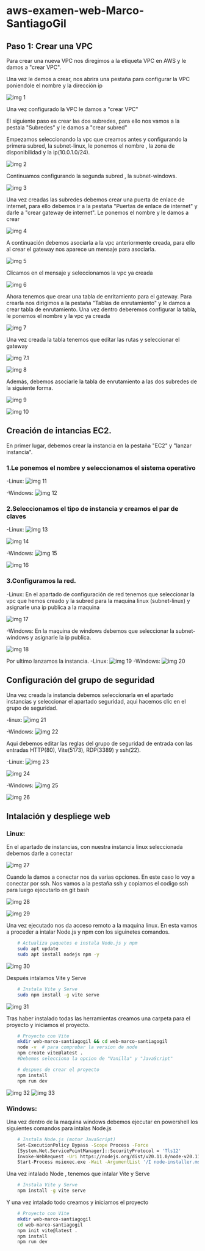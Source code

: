 # aws-examen-web-Marco-SantiagoGil

## Paso 1: Crear una VPC

Para crear una nueva VPC nos diregimos a la etiqueta VPC en AWS y le damos a "crear VPC".

Una vez le demos a crear, nos abrira una pestaña para configurar la VPC poniendole el nombre y la dirección ip

![img 1](./images/captura1.jpg)

Una vez configurado la VPC le damos a "crear VPC"

El siguiente paso es crear las dos subredes, para ello nos vamos a la pestala "Subredes" y le damos a "crear subred"

Empezamos seleccionando la vpc que creamos antes y configurando la primera subred, la subnet-linux, le ponemos el nombre , la zona de disponibilidad y la ip(10.0.1.0/24).

![img 2](./images/captura2-subredes.jpg)

Continuamos configurando la segunda subred , la subnet-windows.

![img 3](./images/captura3-subredes.jpg)

Una vez creadas las subredes debemos crear una puerta de enlace de internet, para ello debemos ir a la pestaña "Puertas de enlace de internet" y darle a "crear gateway de internet".
Le ponemos el nombre y le damos a crear

![img 4](./images/captura4-Gateway.jpg)

A continuación debemos asociarla a la vpc anteriormente creada, para ello al crear el gateway nos aparece un mensaje para asociarla.

![img 5](./images/captura5-AsociarVPC.jpg)

Clicamos en el mensaje y seleccionamos la vpc ya creada

![img 6](./images/captura6-AsociarVPC.jpg)

Ahora tenemos que crear una tabla de enritamiento para el gateway.
Para crearla nos dirigimos a la pestaña "Tablas de enrutamiento" y le damos a crear tabla de enrutamiento.
Una vez dentro deberemos configurar la tabla, le ponemos el nombre y la vpc ya creada

![img 7](./images/captura7-TablaEnrutamiento.jpg)

Una vez creada la tabla tenemos que editar las rutas y seleccionar el gateway

![img 7.1](./images/captura7.1-TablaEnrutamiento.png)

![img 8](./images/captura8-tabla-rutas-gateway.jpg)

Además, debemos asociarle la tabla de enrutamiento a las dos subredes de la siguiente forma.

![img 9](./images/captura9-Tablaenrutamiento_linux.jpg)

![img 10](./images/captura10-Tablaenrutamiento2_LINUX.jpg)

## Creación de intancias EC2.

 En primer lugar, debemos crear la instancia en la pestaña "EC2" y "lanzar instancia".
 
### 1.Le ponemos el nombre y seleccionamos el sistema operativo
-Linux:
![img 11](./images/captura11-Instancia_linux.jpg)

-Windows:
![img 12](./images/captura18-Instancia_windows.jpg)
 
### 2.Seleccionamos el tipo de instancia y creamos el par de claves
-Linux:
![img 13](./images/captura12-intancia_linux2.jpg)

![img 14](./images/captura13-claveLinux.jpg)

-Windows:
![img 15](./images/captura20-Instancia_windows2.jpg)

![img 16](./images/captura19-ClaveWindows.jpg)

### 3.Configuramos la red.
-Linux:
En el apartado de configuración de red tenemos que seleccionar la vpc que hemos creado y la subred para la maquina linux (subnet-linux) y asignarle una ip publica a la maquina

![img 17](./images/captura14-InstanciaLinux_confRed.jpg)

-Windows:
En la maquina de windows debemos que seleccionar la subnet-windows y asignarle la ip publica.

![img 18](./images/captura21-InstanciaWindows_confRed.jpg)


Por ultimo lanzamos la instancia.
-Linux:
![img 19](./images/captura14-InstanciaLinux3.jpg)
-Windows:
![img 20](./images/captura22-InstanciaWindows3.jpg)

## Configuración del grupo de seguridad
Una vez creada la instancia debemos seleccionarla en el apartado instancias y seleccionar el apartado seguridad, aqui hacemos clic en el grupo de seguridad.

-linux:
![img 21](./images/captura15-GrupoSeguridad_linux.jpg)

-Windows:
![img 22](./images/captura23-GrupoSeguridad_windows.jpg)

Aqui debemos editar las reglas del grupo de seguridad de entrada con las entradas HTTP(80), Vite(5173), RDP(3389) y ssh(22).

-Linux:
![img 23](./images/captura16-GrupoSeguridad_linux2.jpg)

![img 24](./images/captura17-GrupoSeguridad_linux3.jpg)

-Windows:
![img 25](./images/captura24-GrupoSeguridad_windows2.jpg)

![img 26](./images/captura25-GrupoSeguridad_windows3.jpg)

## Intalación y despliege web

### Linux:
En el apartado de instancias, con nuestra instancia linux seleccionada debemos darle a conectar

![img 27](./images/captura26.1-conexion-ssh-linux.png)

Cuando la damos a conectar nos da varias opciones. En este caso lo voy a conectar por ssh.
Nos vamos a la pestaña ssh y copiamos el codigo ssh para luego ejecutarlo en git bash 

![img 28](./images/captura26-conexion-ssh-linux.png)

![img 29](./images/captura27-conexion-ssh-linux2.png)

Una vez ejecutado nos da acceso remoto a la maquina linux.
En esta vamos a proceder a intalar Node.js y npm con los siguinetes comandos.

```bash
    # Actualiza paquetes e instala Node.js y npm
    sudo apt update
    sudo apt install nodejs npm -y
```

![img 30](./images/captura28-conexion-ssh-linux3.png)

Después intalamos Vite y Serve

```bash
    # Instala Vite y Serve
    sudo npm install -g vite serve
```
![img 31](./images/captura29-conexion-ssh-linux4.png)

Tras haber instalado todas las herramientas creamos una carpeta para el proyecto y iniciamos el proyecto.

```bash 
    # Proyecto con Vite
    mkdir web-marco-santiagogil && cd web-marco-santiagogil
    node -v  # para comprobar la version de node
    npm create vite@latest .
    #Debemos selecciona la opcion de "Vanilla" y "JavaScript"

    # despues de crear el proyecto
    npm install
    npm run dev
```
![img 32](./images/captura30-conexion-ssh-linux6.png)
![img 33](./images/captura30-conexion-ssh-linux5.png)

### Windows: 


Una vez dentro de la maquina windows debemos ejecutar en powershell los siguientes comandos para intalas Node.js

```bash
    # Instala Node.js (motor JavaScript)
    Set-ExecutionPolicy Bypass -Scope Process -Force
    [System.Net.ServicePointManager]::SecurityProtocol = 'Tls12'
    Invoke-WebRequest -Uri https://nodejs.org/dist/v20.11.0/node-v20.11.0-x64.msi -OutFile node-installer.ms
    Start-Process msiexec.exe -Wait -ArgumentList '/I node-installer.msi /quiet
```
Una vez intalado Node , tenemos que intalar Vite y Serve
```bash
    # Instala Vite y Serve
    npm install -g vite serve
```

Y una vez intalado todo creamos y iniciamos el proyecto

```bash
    # Proyecto con Vite
    mkdir web-marco-santiagogil
    cd web-marco-santiagogil
    npm init vite@latest .
    npm install
    npm run dev
```